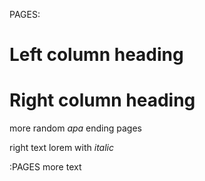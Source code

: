 PAGES:

# Left column heading

# Right column heading


more random *apa*
ending pages

right text lorem with _italic_ 



:PAGES
more text